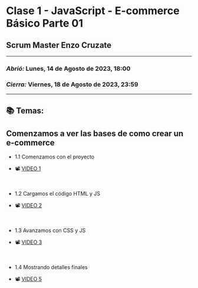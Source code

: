 # Clase 1 - JavaScript - E-commerce Básico Parte 01
## Scrum Master Enzo Cruzate

---

### *Abrió:* Lunes, 14 de Agosto de 2023, 18:00
### *Cierra:* Viernes, 18 de Agosto de 2023, 23:59

---

## 📚 Temas:

## Comenzamos a ver las bases de como crear un e-commerce

- 1.1 Comenzamos con el proyecto

- 📽 [VIDEO 1](https://drive.google.com/file/d/1GUcddhioqnQifqgIV0S6tnbiP-ZuKeeh/view)

<br>

- 1.2 Cargamos el código HTML y JS

- 📽 [VIDEO 2](https://drive.google.com/file/d/1ae7FdZFu5nWDVIrN5txULeYzRTVUYbH9/view)

<br>

- 1.3 Avanzamos con CSS y JS

- 📽 [VIDEO 3](https://drive.google.com/file/d/15tKd8lsVtems-omxHe8vwrXQYV6F62Fc/view)

<br>

- 1.4 Mostrando detalles finales

- 📽 [VIDEO 5](https://drive.google.com/file/d/1O1g110kBpUXDXRQmuJJzYCImU3q1Kj5P/view)

<br>
